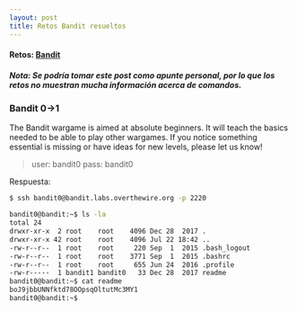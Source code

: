 ```yaml
---
layout: post
title: Retos Bandit resueltos
---
```


#### Retos: [Bandit]

##### Nota: Se podría tomar este post como apunte personal, por lo que los retos no muestran mucha información acerca de comandos.

### Bandit 0->1
The Bandit wargame is aimed at absolute beginners. It will teach the basics needed to be able to play other wargames. If you notice something essential is missing or have ideas for new levels, please let us know!

>user: bandit0
>pass: bandit0

Respuesta:

```sh
$ ssh bandit0@bandit.labs.overthewire.org -p 2220

bandit0@bandit:~$ ls -la
total 24
drwxr-xr-x  2 root    root    4096 Dec 28  2017 .
drwxr-xr-x 42 root    root    4096 Jul 22 18:42 ..
-rw-r--r--  1 root    root     220 Sep  1  2015 .bash_logout
-rw-r--r--  1 root    root    3771 Sep  1  2015 .bashrc
-rw-r--r--  1 root    root     655 Jun 24  2016 .profile
-rw-r-----  1 bandit1 bandit0   33 Dec 28  2017 readme
bandit0@bandit:~$ cat readme 
boJ9jbbUNNfktd78OOpsqOltutMc3MY1
bandit0@bandit:~$ 
```


 [//]: # (Referencias)
 [Bandit]: <http://overthewire.org/wargames/bandit/>